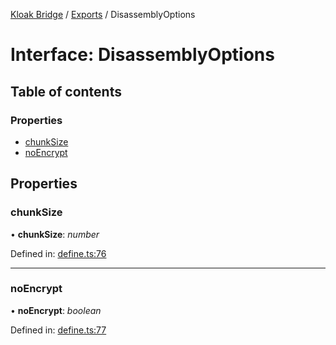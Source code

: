[Kloak Bridge](../README.md) / [Exports](../modules.md) / DisassemblyOptions

# Interface: DisassemblyOptions

## Table of contents

### Properties

- [chunkSize](disassemblyoptions.md#chunksize)
- [noEncrypt](disassemblyoptions.md#noencrypt)

## Properties

### chunkSize

• **chunkSize**: *number*

Defined in: [define.ts:76](https://github.com/CoNET-project/kloak-bridge/blob/85d5fd4/src/define.ts#L76)

___

### noEncrypt

• **noEncrypt**: *boolean*

Defined in: [define.ts:77](https://github.com/CoNET-project/kloak-bridge/blob/85d5fd4/src/define.ts#L77)
